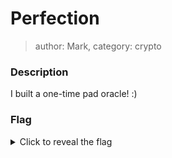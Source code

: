 # Perfection
> author: Mark, category: crypto

### Description
I built a one-time pad oracle! :)

### Flag
<details>
  <summary>Click to reveal the flag</summary>
  UVT{prngs_4r3_v3ry_c00l}
</details>